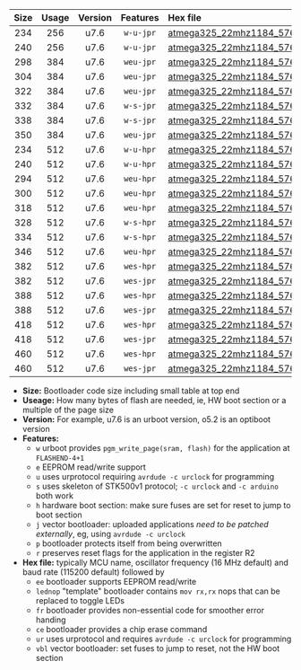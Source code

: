 |Size|Usage|Version|Features|Hex file|
|:-:|:-:|:-:|:-:|:--|
|234|256|u7.6|`w-u-jpr`|[atmega325_22mhz1184_57600bps_ur_vbl.hex](https://raw.githubusercontent.com/stefanrueger/urboot/main//atmega325_22mhz1184_57600bps_ur_vbl.hex)|
|240|256|u7.6|`w-u-jpr`|[atmega325_22mhz1184_57600bps_lednop_ur_vbl.hex](https://raw.githubusercontent.com/stefanrueger/urboot/main//atmega325_22mhz1184_57600bps_lednop_ur_vbl.hex)|
|298|384|u7.6|`weu-jpr`|[atmega325_22mhz1184_57600bps_ee_ur_vbl.hex](https://raw.githubusercontent.com/stefanrueger/urboot/main//atmega325_22mhz1184_57600bps_ee_ur_vbl.hex)|
|304|384|u7.6|`weu-jpr`|[atmega325_22mhz1184_57600bps_ee_lednop_ur_vbl.hex](https://raw.githubusercontent.com/stefanrueger/urboot/main//atmega325_22mhz1184_57600bps_ee_lednop_ur_vbl.hex)|
|322|384|u7.6|`weu-jpr`|[atmega325_22mhz1184_57600bps_ee_lednop_fr_ur_vbl.hex](https://raw.githubusercontent.com/stefanrueger/urboot/main//atmega325_22mhz1184_57600bps_ee_lednop_fr_ur_vbl.hex)|
|332|384|u7.6|`w-s-jpr`|[atmega325_22mhz1184_57600bps_vbl.hex](https://raw.githubusercontent.com/stefanrueger/urboot/main//atmega325_22mhz1184_57600bps_vbl.hex)|
|338|384|u7.6|`w-s-jpr`|[atmega325_22mhz1184_57600bps_lednop_vbl.hex](https://raw.githubusercontent.com/stefanrueger/urboot/main//atmega325_22mhz1184_57600bps_lednop_vbl.hex)|
|350|384|u7.6|`weu-jpr`|[atmega325_22mhz1184_57600bps_ee_lednop_fr_ce_ur_vbl.hex](https://raw.githubusercontent.com/stefanrueger/urboot/main//atmega325_22mhz1184_57600bps_ee_lednop_fr_ce_ur_vbl.hex)|
|234|512|u7.6|`w-u-hpr`|[atmega325_22mhz1184_57600bps_ur.hex](https://raw.githubusercontent.com/stefanrueger/urboot/main//atmega325_22mhz1184_57600bps_ur.hex)|
|240|512|u7.6|`w-u-hpr`|[atmega325_22mhz1184_57600bps_lednop_ur.hex](https://raw.githubusercontent.com/stefanrueger/urboot/main//atmega325_22mhz1184_57600bps_lednop_ur.hex)|
|294|512|u7.6|`weu-hpr`|[atmega325_22mhz1184_57600bps_ee_ur.hex](https://raw.githubusercontent.com/stefanrueger/urboot/main//atmega325_22mhz1184_57600bps_ee_ur.hex)|
|300|512|u7.6|`weu-hpr`|[atmega325_22mhz1184_57600bps_ee_lednop_ur.hex](https://raw.githubusercontent.com/stefanrueger/urboot/main//atmega325_22mhz1184_57600bps_ee_lednop_ur.hex)|
|318|512|u7.6|`weu-hpr`|[atmega325_22mhz1184_57600bps_ee_lednop_fr_ur.hex](https://raw.githubusercontent.com/stefanrueger/urboot/main//atmega325_22mhz1184_57600bps_ee_lednop_fr_ur.hex)|
|328|512|u7.6|`w-s-hpr`|[atmega325_22mhz1184_57600bps.hex](https://raw.githubusercontent.com/stefanrueger/urboot/main//atmega325_22mhz1184_57600bps.hex)|
|334|512|u7.6|`w-s-hpr`|[atmega325_22mhz1184_57600bps_lednop.hex](https://raw.githubusercontent.com/stefanrueger/urboot/main//atmega325_22mhz1184_57600bps_lednop.hex)|
|346|512|u7.6|`weu-hpr`|[atmega325_22mhz1184_57600bps_ee_lednop_fr_ce_ur.hex](https://raw.githubusercontent.com/stefanrueger/urboot/main//atmega325_22mhz1184_57600bps_ee_lednop_fr_ce_ur.hex)|
|382|512|u7.6|`wes-hpr`|[atmega325_22mhz1184_57600bps_ee.hex](https://raw.githubusercontent.com/stefanrueger/urboot/main//atmega325_22mhz1184_57600bps_ee.hex)|
|382|512|u7.6|`wes-jpr`|[atmega325_22mhz1184_57600bps_ee_vbl.hex](https://raw.githubusercontent.com/stefanrueger/urboot/main//atmega325_22mhz1184_57600bps_ee_vbl.hex)|
|388|512|u7.6|`wes-hpr`|[atmega325_22mhz1184_57600bps_ee_lednop.hex](https://raw.githubusercontent.com/stefanrueger/urboot/main//atmega325_22mhz1184_57600bps_ee_lednop.hex)|
|388|512|u7.6|`wes-jpr`|[atmega325_22mhz1184_57600bps_ee_lednop_vbl.hex](https://raw.githubusercontent.com/stefanrueger/urboot/main//atmega325_22mhz1184_57600bps_ee_lednop_vbl.hex)|
|418|512|u7.6|`wes-hpr`|[atmega325_22mhz1184_57600bps_ee_lednop_fr.hex](https://raw.githubusercontent.com/stefanrueger/urboot/main//atmega325_22mhz1184_57600bps_ee_lednop_fr.hex)|
|418|512|u7.6|`wes-jpr`|[atmega325_22mhz1184_57600bps_ee_lednop_fr_vbl.hex](https://raw.githubusercontent.com/stefanrueger/urboot/main//atmega325_22mhz1184_57600bps_ee_lednop_fr_vbl.hex)|
|460|512|u7.6|`wes-hpr`|[atmega325_22mhz1184_57600bps_ee_lednop_fr_ce.hex](https://raw.githubusercontent.com/stefanrueger/urboot/main//atmega325_22mhz1184_57600bps_ee_lednop_fr_ce.hex)|
|460|512|u7.6|`wes-jpr`|[atmega325_22mhz1184_57600bps_ee_lednop_fr_ce_vbl.hex](https://raw.githubusercontent.com/stefanrueger/urboot/main//atmega325_22mhz1184_57600bps_ee_lednop_fr_ce_vbl.hex)|

- **Size:** Bootloader code size including small table at top end
- **Useage:** How many bytes of flash are needed, ie, HW boot section or a multiple of the page size
- **Version:** For example, u7.6 is an urboot version, o5.2 is an optiboot version
- **Features:**
  + `w` urboot provides `pgm_write_page(sram, flash)` for the application at `FLASHEND-4+1`
  + `e` EEPROM read/write support
  + `u` uses urprotocol requiring `avrdude -c urclock` for programming
  + `s` uses skeleton of STK500v1 protocol; `-c urclock` and `-c arduino` both work
  + `h` hardware boot section: make sure fuses are set for reset to jump to boot section
  + `j` vector bootloader: uploaded applications *need to be patched externally*, eg, using `avrdude -c urclock`
  + `p` bootloader protects itself from being overwritten
  + `r` preserves reset flags for the application in the register R2
- **Hex file:** typically MCU name, oscillator frequency (16 MHz default) and baud rate (115200 default) followed by
  + `ee` bootloader supports EEPROM read/write
  + `lednop` "template" bootloader contains `mov rx,rx` nops that can be replaced to toggle LEDs
  + `fr` bootloader provides non-essential code for smoother error handing
  + `ce` bootloader provides a chip erase command
  + `ur` uses urprotocol and requires `avrdude -c urclock` for programming
  + `vbl` vector bootloader: set fuses to jump to reset, not the HW boot section
